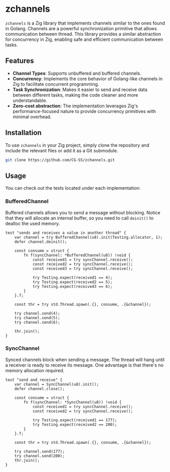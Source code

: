 # zchannels

`zchannels` is a Zig library that implements channels similar to the ones found in Golang. Channels are a powerful synchronization primitive that allows communication between thread. This library provides a similar abstraction for concurrency in Zig, enabling safe and efficient communication between tasks.

## Features

- **Channel Types**: Supports unbuffered and buffered channels.
- **Concurrency**: Implements the core behavior of Golang-like channels in Zig to facilitate concurrent programming.
- **Task Synchronization**: Makes it easier to send and receive data between different tasks, making the code cleaner and more understandable.
- **Zero-cost abstraction**: The implementation leverages Zig's performance-focused nature to provide concurrency primitives with minimal overhead.

## Installation

To use `zchannels` in your Zig project, simply clone the repository and include the relevant files or add it as a Git submodule.

```bash
git clone https://github.com/CG-SS/zchannels.git
```

## Usage

You can check out the tests located under each implementation:

### BufferedChannel

Buffered channels allows you to send a message without blocking. Notice that they will allocate an internal buffer, so 
you need to call `deinit()` to dealloc the used memory.

```zig
test "sends and receives a value in another thread" {
    var channel = try BufferedChannel(u8).init(Testing.allocator, 1);
    defer channel.deinit();

    const consume = struct {
        fn f(syncChannel: *BufferedChannel(u8)) !void {
            const received1 = try syncChannel.receive();
            const received2 = try syncChannel.receive();
            const received3 = try syncChannel.receive();

            try Testing.expect(received1 == 4);
            try Testing.expect(received2 == 5);
            try Testing.expect(received3 == 6);
        }
    }.f;

    const thr = try std.Thread.spawn(.{}, consume, .{&channel});

    try channel.send(4);
    try channel.send(5);
    try channel.send(6);

    thr.join();
}
```

### SyncChannel

Synced channels block when sending a message. The thread will hang until a receiver is ready to receive its message. 
One advantage is that there's no memory allocation required.

```zig
test "send and receive" {
    var channel = SyncChannel(u8).init();
    defer channel.close();

    const consume = struct {
        fn f(syncChannel: *SyncChannel(u8)) !void {
            const received1 = try syncChannel.receive();
            const received2 = try syncChannel.receive();

            try Testing.expect(received1 == 177);
            try Testing.expect(received2 == 200);
        }
    }.f;

    const thr = try std.Thread.spawn(.{}, consume, .{&channel});

    try channel.send(177);
    try channel.send(200);
    thr.join();
}
```